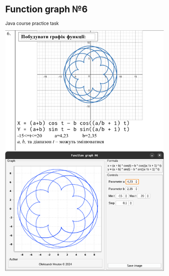 # Function graph №6

Java course practice task

![screenshot](screenshot.png)
![screenshot2](screenshot2.png)